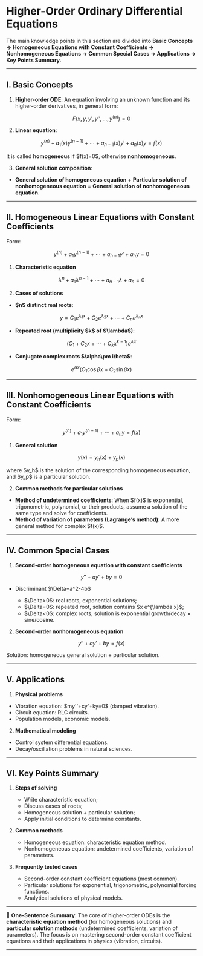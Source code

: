 
# Higher-Order Ordinary Differential Equations

The main knowledge points in this section are divided into **Basic Concepts → Homogeneous Equations with Constant Coefficients → Nonhomogeneous Equations → Common Special Cases → Applications → Key Points Summary**.

---

## I. Basic Concepts

1. **Higher-order ODE**: An equation involving an unknown function and its higher-order derivatives, in general form:

$$
F\big(x,y,y',y'',\dots,y^{(n)}\big)=0
$$

2. **Linear equation**:

$$
y^{(n)}+a_1(x)y^{(n-1)}+\cdots+a_{n-1}(x)y'+a_n(x)y=f(x)
$$

It is called **homogeneous** if \$f(x)=0\$, otherwise **nonhomogeneous**.

3. **General solution composition**:

* **General solution of homogeneous equation** + **Particular solution of nonhomogeneous equation** = **General solution of nonhomogeneous equation**.

---

## II. Homogeneous Linear Equations with Constant Coefficients

Form:

$$
y^{(n)}+a_1 y^{(n-1)}+\cdots+a_{n-1}y'+a_n y=0
$$

1. **Characteristic equation**

$$
\lambda^n+a_1\lambda^{n-1}+\cdots+a_{n-1}\lambda+a_n=0
$$

2. **Cases of solutions**

* **\$n\$ distinct real roots**:

$$
y=C_1e^{\lambda_1 x}+C_2e^{\lambda_2 x}+\cdots+C_ne^{\lambda_n x}
$$

* **Repeated root (multiplicity \$k\$ of \$\lambda\$)**:

$$
(C_1+C_2x+\cdots+C_k x^{k-1})e^{\lambda x}
$$

* **Conjugate complex roots \$\alpha\pm i\beta\$**:

$$
e^{\alpha x}(C_1\cos \beta x+C_2\sin \beta x)
$$

---

## III. Nonhomogeneous Linear Equations with Constant Coefficients

Form:

$$
y^{(n)}+a_1 y^{(n-1)}+\cdots+a_n y=f(x)
$$

1. **General solution**

$$
y(x)=y_h(x)+y_p(x)
$$

where \$y\_h\$ is the solution of the corresponding homogeneous equation, and \$y\_p\$ is a particular solution.

2. **Common methods for particular solutions**

* **Method of undetermined coefficients**: When \$f(x)\$ is exponential, trigonometric, polynomial, or their products, assume a solution of the same type and solve for coefficients.
* **Method of variation of parameters (Lagrange’s method)**: A more general method for complex \$f(x)\$.

---

## IV. Common Special Cases

1. **Second-order homogeneous equation with constant coefficients**

$$
y''+ay'+by=0
$$

* Discriminant \$\Delta=a^2-4b\$

  * \$\Delta>0\$: real roots, exponential solutions;
  * \$\Delta=0\$: repeated root, solution contains \$x e^{\lambda x}\$;
  * \$\Delta<0\$: complex roots, solution is exponential growth/decay × sine/cosine.

2. **Second-order nonhomogeneous equation**

$$
y''+ay'+by=f(x)
$$

Solution: homogeneous general solution + particular solution.

---

## V. Applications

1. **Physical problems**

* Vibration equation: \$my''+cy'+ky=0\$ (damped vibration).
* Circuit equation: RLC circuits.
* Population models, economic models.

2. **Mathematical modeling**

* Control system differential equations.
* Decay/oscillation problems in natural sciences.

---

## VI. Key Points Summary

1. **Steps of solving**

   * Write characteristic equation;
   * Discuss cases of roots;
   * Homogeneous solution + particular solution;
   * Apply initial conditions to determine constants.

2. **Common methods**

   * Homogeneous equation: characteristic equation method.
   * Nonhomogeneous equation: undetermined coefficients, variation of parameters.

3. **Frequently tested cases**

   * Second-order constant coefficient equations (most common).
   * Particular solutions for exponential, trigonometric, polynomial forcing functions.
   * Analytical solutions of physical models.

---

📌 **One-Sentence Summary**:
The core of higher-order ODEs is the **characteristic equation method** (for homogeneous solutions) and **particular solution methods** (undetermined coefficients, variation of parameters). The focus is on mastering second-order constant coefficient equations and their applications in physics (vibration, circuits).

---


